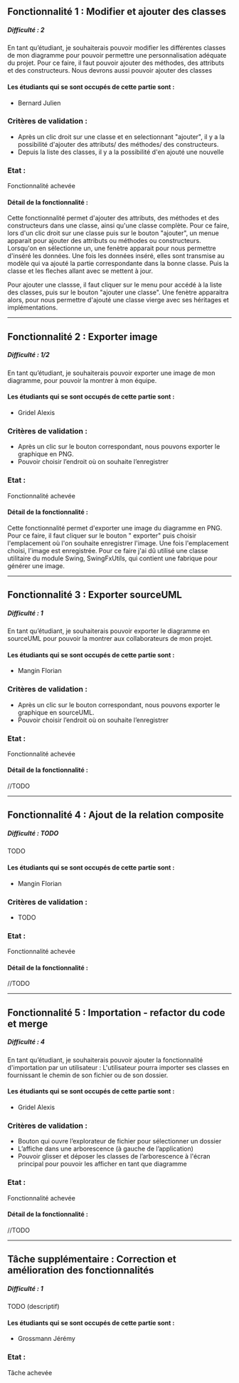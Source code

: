 ## Fonctionnalité 1 : Modifier et ajouter des classes

##### Difficulté : 2

En tant qu’étudiant, je souhaiterais pouvoir modifier les différentes classes de mon
diagramme pour pouvoir permettre une personnalisation adéquate du projet. Pour ce
faire, il faut pouvoir ajouter des méthodes, des attributs et des constructeurs.
Nous devrons aussi pouvoir ajouter des classes

#### Les étudiants qui se sont occupés de cette partie sont :

- Bernard Julien

### Critères de validation :

- Après un clic droit sur une classe et en selectionnant "ajouter", il y a la possibilité d'ajouter des attributs/ des
  méthodes/ des constructeurs.
- Depuis la liste des classes, il y a la possibilité d'en ajouté une nouvelle

### Etat :

Fonctionnalité achevée

#### Détail de la fonctionnalité :

Cette fonctionnalité permet d'ajouter des attributs, des méthodes et des constructeurs dans une classe, ainsi qu'une
classe complète.
Pour ce faire, lors d'un clic droit sur une classe puis sur le bouton "ajouter", un menue
apparait pour ajouter des attributs ou méthodes ou constructeurs. Lorsqu'on en sélectionne un,
une fenètre apparait pour nous permettre d'inséré les données. Une fois les données inséré, elles sont transmise au
modèle
qui va ajouté la partie correspondante dans la bonne classe. Puis la classe et les fleches allant avec se mettent à
jour.

Pour ajouter une classse, il faut cliquer sur le menu pour accédé à la liste des classes, puis sur le bouton "ajouter
une classe".
Une fenètre apparaitra alors, pour nous permettre d'ajouté une classe vierge avec ses héritages et implémentations.

---

## Fonctionnalité 2 : Exporter image

##### Difficulté : 1/2

En tant qu’étudiant, je souhaiterais pouvoir exporter une image de mon diagramme, pour pouvoir la montrer à mon équipe.

#### Les étudiants qui se sont occupés de cette partie sont :

- Gridel Alexis

### Critères de validation :

- Après un clic sur le bouton correspondant, nous pouvons exporter le graphique en PNG.
- Pouvoir choisir l’endroit où on souhaite l’enregistrer

### Etat :

Fonctionnalité achevée

#### Détail de la fonctionnalité :

Cette fonctionnalité permet d'exporter une image du diagramme en PNG. Pour ce faire, il faut cliquer sur le bouton "
exporter" puis choisir l'emplacement où l'on souhaite enregistrer l'image. Une fois l'emplacement choisi, l'image est
enregistrée. Pour ce faire j'ai dû utilisé une classe utilitaire du module Swing, SwingFxUtils, qui contient une fabrique pour générer une image.

---

## Fonctionnalité 3 : Exporter sourceUML

##### Difficulté : 1

En tant qu’étudiant, je souhaiterais pouvoir exporter le diagramme en sourceUML pour pouvoir la montrer aux
collaborateurs de mon projet.

#### Les étudiants qui se sont occupés de cette partie sont :

- Mangin Florian

### Critères de validation :

- Après un clic sur le bouton correspondant, nous pouvons exporter le graphique en sourceUML.
- Pouvoir choisir l’endroit où on souhaite l’enregistrer

### Etat :

Fonctionnalité achevée

#### Détail de la fonctionnalité :

//TODO

---

## Fonctionnalité 4 : Ajout de la relation composite

##### Difficulté : TODO

TODO

#### Les étudiants qui se sont occupés de cette partie sont :

- Mangin Florian

### Critères de validation :

- TODO

### Etat :

Fonctionnalité achevée

#### Détail de la fonctionnalité :

//TODO

---
## Fonctionnalité 5 : Importation - refactor du code et merge

##### Difficulté : 4

En tant qu’étudiant, je souhaiterais pouvoir ajouter la fonctionnalité d'importation par un utilisateur :
L'utilisateur pourra importer ses classes en fournissant le chemin de son fichier ou de son dossier.

#### Les étudiants qui se sont occupés de cette partie sont :

- Gridel Alexis

### Critères de validation :

- Bouton qui ouvre l’explorateur de fichier pour sélectionner un dossier
- L’affiche dans une arborescence (à gauche de l’application)
- Pouvoir glisser et déposer les classes de l’arborescence à l'écran principal pour pouvoir les afficher en tant que diagramme

### Etat :

Fonctionnalité achevée

#### Détail de la fonctionnalité :

//TODO


---
## Tâche supplémentaire : Correction et amélioration des fonctionnalités

##### Difficulté : 1

TODO (descriptif)

#### Les étudiants qui se sont occupés de cette partie sont :

- Grossmann Jérémy

### Etat :

Tâche achevée

